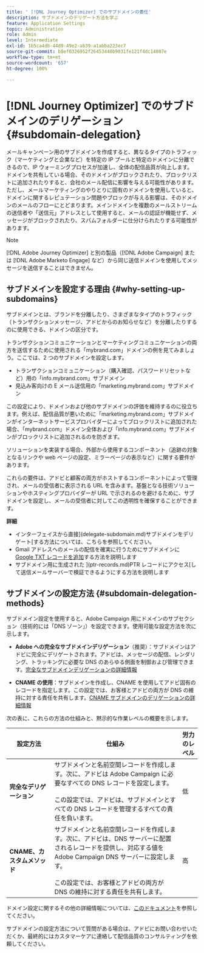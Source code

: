 ```yaml
---
title: ' [!DNL Journey Optimizer] でのサブドメインの委任'
description: サブドメインのデリゲート方法を学ぶ
feature: Application Settings
topic: Administration
role: Admin
level: Intermediate
exl-id: 1b5ca4db-44d9-49e2-ab39-a1abba223ec7
source-git-commit: b8ef0326952f26453440b9031fe121f4dc14807e
workflow-type: tm+mt
source-wordcount: '657'
ht-degree: 100%

---
```


# [!DNL Journey Optimizer] でのサブドメインのデリゲーション {#subdomain-delegation}

メールキャンペーン用のサブドメインを作成すると、異なるタイプのトラフィック（マーケティングと企業など）を特定の IP プールと特定のドメインに分離できるので、IP ウォーミングプロセスが加速し、全体の配信品質が向上します。ドメインを共有している場合、そのドメインがブロックされたり、ブロックリストに追加されたりすると、会社のメール配信に影響を与える可能性があります。ただし、メールマーケティングのやりとりに固有のドメインを使用していると、ドメインに関するレピュテーション問題やブロックが与える影響は、そのドメインのメールのフローにとどまります。メインドメインを複数のメールストリームの送信者や「送信元」アドレスとして使用すると、メールの認証が機能せず、メッセージがブロックされたり、スパムフォルダーに仕分けられたりする可能性があります。

>[!NOTE]
>
>[!DNL Adobe Journey Optimizer] と別の製品（[!DNL Adobe Campaign] または [!DNL Adobe Marketo Engage] など）から同じ送信ドメインを使用してメッセージを送信することはできません。

## サブドメインを設定する理由 {#why-setting-up-subdomains}

サブドメインとは、ブランドを分離したり、さまざまなタイプのトラフィック（トランザクションメッセージ、アドビからのお知らせなど）を分離したりするのに使用できる、ドメインの区分です。

トランザクションコミュニケーションとマーケティングコミュニケーションの両方を送信するために使用される「mybrand.com」ドメインの例を見てみましょう。ここでは、2 つのサブドメインを設定します。

* トランザクションコミュニケーション（購入確認、パスワードリセットなど）用の「info.mybrand.com」サブドメイン
* 見込み客向けの E メール送信用の「marketing.mybrand.com」サブドメイン

この設定により、ドメインおよび他のサブドメインの評価を維持するのに役立ちます。例えば、配信品質が悪いために「marketing.mybrand.com」サブドメインがインターネットサービスプロバイダーによってブロックリストに追加された場合、「mybrand.com」ドメイン全体および「info.mybrand.com」サブドメインがブロックリストに追加されるのを防ぎます。

ソリューションを実装する場合、外部から使用するコンポーネント（追跡の対象となるリンクや web ページの設定、ミラーページの表示など）に関する要件があります。

これらの要件は、アドビと顧客の両方がホストするコンポーネントによって管理され、メールの受信者に表示される URL を含みます。基盤となる技術ソリューションやホスティングプロバイダーが URL で示されるのを避けるために、サブドメインを設定し、メールの受信者に対してこの透明性を確保することができます。

**詳細**

* インターフェイスから直接](delegate-subdomain.md)サブドメインをデリゲート[する方法については、こちらを参照してください。
* Gmail アドレスへのメールの配信を確実に行うためにサブドメインに [Google TXT レコードを追加](google-txt.md)する方法を説明します
* サブドメイン用に生成された ](ptr-records.md)PTR レコードにアクセス[して送信メールサーバーで検証できるようにする方法を説明します

## サブドメインの設定方法 {#subdomain-delegation-methods}

サブドメイン設定を使用すると、Adobe Campaign 用にドメインのサブセクション（技術的には「DNS ゾーン」）を設定できます。使用可能な設定方法を次に示します。

* **Adobe への完全なサブドメインデリゲーション**（推奨）：サブドメインはアドビに完全にデリゲートされます。アドビは、メッセージの配信、レンダリング、トラッキングに必要な DNS のあらゆる側面を制御および管理できます。[完全なサブドメインデリゲーションの詳細情報](delegate-subdomain.md#full-subdomain-delegation)

* **CNAME の使用**：サブドメインを作成し、CNAME を使用してアドビ固有のレコードを指定します。この設定では、お客様とアドビの両方が DNS の維持に対する責任を共有します。[CNAME サブドメインのデリゲーションの詳細情報](delegate-subdomain.md#cname-subdomain-delegation)

次の表に、これらの方法の仕組みと、黙示的な作業レベルの概要を示します。

| 設定方法 | 仕組み | 労力のレベル |
|---|---|---|
| **完全なデリゲーション** | サブドメインと名前空間レコードを作成します。次に、アドビは Adobe Campaign に必要なすべての DNS レコードを設定します。<br/><br/>この設定では、アドビは、サブドメインとすべての DNS レコードを管理するすべての責任を負います。 | 低 |
| **CNAME、カスタムメソッド** | サブドメインと名前空間レコードを作成します。次に、アドビは、DNS サーバーに配置されるレコードを提供し、対応する値を Adobe Campaign DNS サーバーに設定します。<br/><br/>この設定では、お客様とアドビの両方が DNS の維持に対する責任を共有します。 | 高 |

ドメイン設定に関するその他の詳細情報については、[このドキュメント](https://experienceleague.adobe.com/docs/deliverability-learn/deliverability-best-practice-guide/additional-resources/product-specific-resources/campaign/ac-domain-name-setup.html?lang=ja)を参照してください。

サブドメインの設定方法について質問がある場合は、アドビにお問い合わせいただくか、最終的にはカスタマーケアに連絡して配信品質のコンサルティングを依頼してください。
